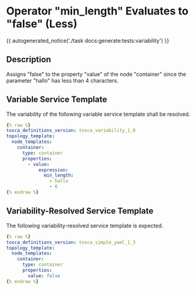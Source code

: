 # Operator "min_length" Evaluates to "false" (Less)

{{ autogenerated_notice('./task docs:generate:tests:variability') }}

## Description

Assigns "false" to the property "value" of the node "container" since the parameter "hallo" has less than 4 characters.

## Variable Service Template

The variability of the following variable service template shall be resolved.

```yaml linenums="1"
{% raw %}
tosca_definitions_version: tosca_variability_1_0
topology_template:
  node_templates:
    container:
      type: container
      properties:
        - value:
            expression:
              min_length:
                - hallo
                - 6
{% endraw %}
```




## Variability-Resolved Service Template

The following variability-resolved service template is expected.

```yaml linenums="1"
{% raw %}
tosca_definitions_version: tosca_simple_yaml_1_3
topology_template:
  node_templates:
    container:
      type: container
      properties:
        value: false
{% endraw %}
```

